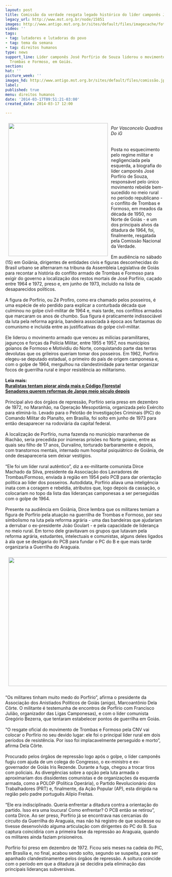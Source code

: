 ```yaml
---
layout: post
title: Comissão da verdade resgata legado histórico do líder camponês José Porfírio
legacy_url: http://www.mst.org.br/node/15851
images: http://www.antigo.mst.org.br/sites/default/files/imagecache/foto_destaque/comissão.jpg
video: ''
tags:
- tag: lutadores e lutadoras do povo
- tag: tema da semana
- tag: direitos humanos
type: news
support_line: Líder camponês José Porfírio de Souza liderou o movimento rebelde de
  Trombas e Formoso, em Goiás.
section: 
hat: ''
picture_week: ''
images_hd: http://www.antigo.mst.org.br/sites/default/files/comissão.jpg
label: 
published: true
menu: direitos humanos
date: '2014-03-17T09:51:21-03:00'
created_date: 2014-03-17 12:00

---
```

<p><img alt="" src="http://www.antigo.mst.org.br/sites/default/files/jos%C3%A9%20porf%C3%ADrio.jpg" style="margin: 10px; float: left;" height="421" width="316"></p><p><br><em>Por Vasconcelo Quadros<br>Do iG<br><br></em><br>Posta no esquecimento pelo regime militar e negligenciada pela esquerda, a biografia do líder camponês José Porfírio de Souza, responsável pelo único movimento rebelde bem-sucedido no meio rural no período republicano - o conflito de Trombas e Formoso, em meados da década de 1950, no Norte de Goiás - e um dos principais alvos da ditadura de 1964, foi, finalmente, resgatada pela Comissão Nacional da Verdade.<br><br>Em audiência no sábado (15) em Goiânia, dirigentes de entidades civis e figuras desconhecidas do Brasil urbano se alternaram na tribuna da Assembleia Legislativa de Goiás para recontar a história do conflito armado de Trombas e Formoso para exigir do governo a localização dos restos mortais de José Porfírio, caçado entre 1964 e 1972, preso e, em junho de 1973, incluído na lista de desaparecidos políticos.<br><br>A figura de Porfírio, ou Zé Profiro, como era chamado pelos posseiros, é uma espécie de elo perdido para explicar a conturbada década que culminou no golpe civil-militar de 1964 e, mais tarde, nos conflitos armados que marcaram os anos de chumbo. Sua figura é praticamente indissociável da luta pela reforma agrária, bandeira associada à época aos fantasmas do comunismo e incluída entre as justificativas do golpe civil-militar.<br><br>Ele liderou o movimento armado que venceu as milícias paramilitares, jagunços e forças da Polícia Militar, entre 1955 e 1957, nos municípios goianos de Formoso e Motividiu do Norte, conquistando parte das terras devolutas que os grileiros queriam tomar dos posseiros. Em 1962, Porfírio elegeu-se deputado estadual, o primeiro do país de origem camponesa e, com o golpe de 1964, mergulhou na clandestinidade para tentar organizar focos de guerrilha rural e impor resistência ao militarismo.<br><br><strong>Leia mais:<br></strong><a href="http://www.mst.org.br/node/15849"><strong>Ruralistas tentam piorar ainda mais o Código Florestal <br></strong></a><a href="http://www.mst.org.br/node/15850"><strong>Senadores querem reformas de Jango meio século depois <br></strong></a><br>Principal alvo dos órgãos de repressão, Porfírio seria preso em dezembro de 1972, no Maranhão, na Operação Mesopotâmia, organizada pelo Exército para eliminá-lo. Levado para o Pelotão de Investigações Criminais (PIC) do Comando Militar do Planalto, em Brasília, foi solto em junho de 1973 para então desaparecer na rodoviária da capital federal.<br><br>A localização de Porfírio, numa fazenda no município maranhense de Riachão, seria precedida por inúmeras prisões no Norte goiano, entre as quais seu filho de 17 anos, Durvalino, torturado barbaramente e depois, com transtornos mentais, internado num hospital psiquiátrico de Goiânia, de onde desapareceria sem deixar vestígios.<br><br>“Ele foi um líder rural autêntico”, diz a ex-militante comunista Dirce Machado da Silva, presidente da Associação dos Lavradores de Trombas/Formoso, enviada à região em 1954 pelo PCB para dar orientação política ao líder dos posseiros. Autodidata, Porfírio aliava uma inteligência inata com a coragem e rebeldia, atributos que, logo depois da cassação, o colocariam no topo da lista das lideranças camponesas a ser perseguidas com o golpe de 1964.<br><br>Presente na audiência em Goiânia, Dirce lembra que os militares temiam a figura de Porfírio pela atuação na guerrilha de Trombas e Formoso, por seu simbolismo na luta pela reforma agrária - uma das bandeiras que ajudariam a derrubar o ex-presidente João Goulart - e pela capacidade de liderança no meio rural. Em torno dele gravitavam os grupos que lutavam pela reforma agrária, estudantes, intelectuais e comunistas, alguns deles ligados à ala que se desligaria do PCB para fundar o PC do B e que mais tarde organizaria a Guerrilha do Araguaia.</p><p><img alt="" src="http://www.antigo.mst.org.br/sites/default/files/comiss%C3%A3o.jpg" style="margin: 10px;" height="408" width="652"><br><br>“Os militares tinham muito medo do Porfírio”, afirma o presidente da Associação dos Anistiados Políticos de Goiás (anigo), Marcoantônio Dela Côrte. O militante é testemunha de encontros de Porfírio com Francisco Julião, organizador das Ligas Camponesas), e com o líder comunista Gregório Bezerra, que tentaram estabelecer pontos de guerrilha em Goiás.<br><br>“O resgate oficial do movimento de Trombas e Formoso pela CNV vai colocar o Porfírio no seu devido lugar: ele foi o principal líder rural em dois períodos de resistência. Por isso foi implacavelmente perseguido e morto”, afirma Dela Côrte.<br><br>Procurado pelos órgãos de repressão logo após o golpe, o líder camponês fugiu com ajuda de um colega do Congresso, o ex-ministro e ex-governador de Goiás Iris Rezende. Durante a fuga, chegou a trocar tiros com policiais. As divergências sobre a opção pela luta armada o aproximariam dos dissidentes comunistas e de organizações da esquerda armada, como a POLOP (Política Operária), o Partido Revolucionário dos Trabalhadores (PRT) e, finalmente, da Ação Popular (AP), esta dirigida na região pelo padre português Alípio Freitas.<br><br>“Ele era indisciplinado. Queria enfrentar a ditadura contra a orientação do partido. Isso era uma loucura! Como enfrentar? O PCB então se retirou”, conta Dirce. Ao ser preso, Porfírio já se encontrava nas cercanias do circuito da Guerrilha do Araguaia, mas não há registro de que soubesse ou tivesse desenvolvido alguma articulação com dirigentes do PC do B. Sua captura coincidiria com a primeira fase da repressão ao Araguaia, quando os militares ainda faziam prisioneiros.<br><br>Porfírio foi preso em dezembro de 1972. Ficou seis meses na cadeia do PIC, em Brasília e, no final, acabou sendo solto, segundo se suspeita, para ser apanhado clandestinamente pelos órgãos de repressão. A soltura coincide com o período em que a ditadura já se decidira pela eliminação das principais lideranças subversivas.</p>

